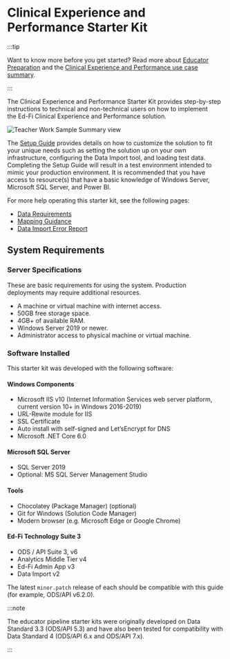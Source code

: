 # Clinical Experience and Performance Starter Kit

:::tip

Want to know more before you get started? Read more about [Educator Preparation](https://www.ed-fi.org/how-to-use-ed-fi/educator-prep-programs/) and the [Clinical Experience and Performance use case summary](/getting-started/educator-pipeline/clinical-experience).

:::

The Clinical Experience and Performance Starter Kit provides step-by-step instructions to technical and non-technical users on how to implement the Ed-Fi Clinical Experience and Performance solution.

![Teacher Work Sample Summary view](https://edfidocs.blob.core.windows.net/$web/img/reference/epp-sk/teacher-work-sample-summary-view.webp)

The [Setup Guide](./setup-guide.md) provides details on how to customize the solution to fit your unique needs such as setting the solution up on your own infrastructure, configuring the Data Import tool, and loading test data. Completing the Setup Guide will result in a test environment intended to mimic your production environment. It is recommended that you have access to resource(s) that have a basic knowledge of Windows Server, Microsoft SQL Server, and Power BI.

For more help operating this starter kit, see the following pages:

* [Data Requirements](./data-requirements.md)
* [Mapping Guidance](./mapping-guidance.md)
* [Data Import Error Report](../program-diversity/data-import-error-report.md)

## System Requirements

### Server Specifications

These are basic requirements for using the system. Production deployments may require additional resources.

* A machine or virtual machine with internet access.
* 50GB free storage space.
* 4GB+ of available RAM.
* Windows Server 2019 or newer.
* Administrator access to physical machine or virtual machine.

### Software Installed

This starter kit was developed with the following software:

#### Windows Components

* Microsoft IIS v10 (Internet Information Services web server platform, current version 10+ in Windows 2016-2019)
* URL-Rewite module for IIS
* SSL Certificate
* Auto install with self-signed and Let’sEncrypt for DNS
* Microsoft .NET Core 6.0

#### Microsoft SQL Server

* SQL Server 2019
* Optional: MS SQL Server Management Studio

#### Tools

* Chocolatey (Package Manager) (optional)
* Git for Windows (Solution Code Manager)
* Modern browser (e.g. Microsoft Edge or Google Chrome)

#### Ed-Fi Technology Suite 3

* ODS / API Suite 3, v6
* Analytics Middle Tier v4
* Ed-Fi Admin App v3
* Data Import v2

The latest `minor.patch` release of each should be compatible with this guide (for example, ODS/API v6.2.0).

:::note

The educator pipeline starter kits were originally developed on Data Standard 3.3 (ODS/API 5.3) and have also been tested for compatibility with Data Standard 4 (ODS/API 6.x and ODS/API 7.x).

:::
